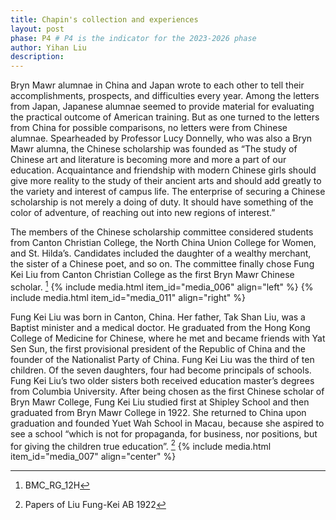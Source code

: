```yaml
---
title: Chapin's collection and experiences
layout: post
phase: P4 # P4 is the indicator for the 2023-2026 phase
author: Yihan Liu
description: 
---
```

Bryn Mawr alumnae in China and Japan wrote to each other to tell their accomplishments, prospects, and difficulties every year. Among the letters from Japan, Japanese alumnae seemed to provide material for evaluating the practical outcome of American training. But as one turned to the letters from China for possible comparisons, no letters were from Chinese alumnae. Spearheaded by Professor Lucy Donnelly, who was also a Bryn Mawr alumna, the Chinese scholarship was founded as “The study of Chinese art and literature is becoming more and more a part of our education. Acquaintance and friendship with modern Chinese girls should give more reality to the study of their ancient arts and should add greatly to the variety and interest of campus life. The enterprise of securing a Chinese scholarship is not merely a doing of duty. It should have something of the color of adventure, of reaching out into new regions of interest.”

The members of the Chinese scholarship committee considered students from Canton Christian College, the North China Union College for Women, and St. Hilda’s. Candidates included the daughter of a wealthy merchant, the sister of a Chinese poet, and so on. The committee finally chose Fung Kei Liu from Canton Christian College as the first Bryn Mawr Chinese scholar. [^1]
{% include media.html item_id="media_006" align="left" %}
{% include media.html item_id="media_011" align="right" %}

Fung Kei Liu was born in Canton, China. Her father, Tak Shan Liu, was a Baptist minister and a medical doctor.  He graduated from the Hong Kong College of Medicine for Chinese, where he met and became friends with Yat Sen Sun, the first provisional president of the Republic of China and the founder of the Nationalist Party of China. Fung Kei Liu was the third of ten children. Of the seven daughters, four had become principals of schools. Fung Kei Liu’s two older sisters both received education master’s degrees from Columbia University. After being chosen as the first Chinese scholar of Bryn Mawr College, Fung Kei Liu studied first at Shipley School and then graduated from Bryn Mawr College in 1922. She returned to China upon graduation and founded Yuet Wah School in Macau, because she aspired to see a school “which is not for propaganda, for business, nor positions, but for giving the children true education”. [^2]
{% include media.html item_id="media_007" align="center" %}
[^1]: BMC_RG_12H 
[^2]: Papers of Liu Fung-Kei AB 1922


